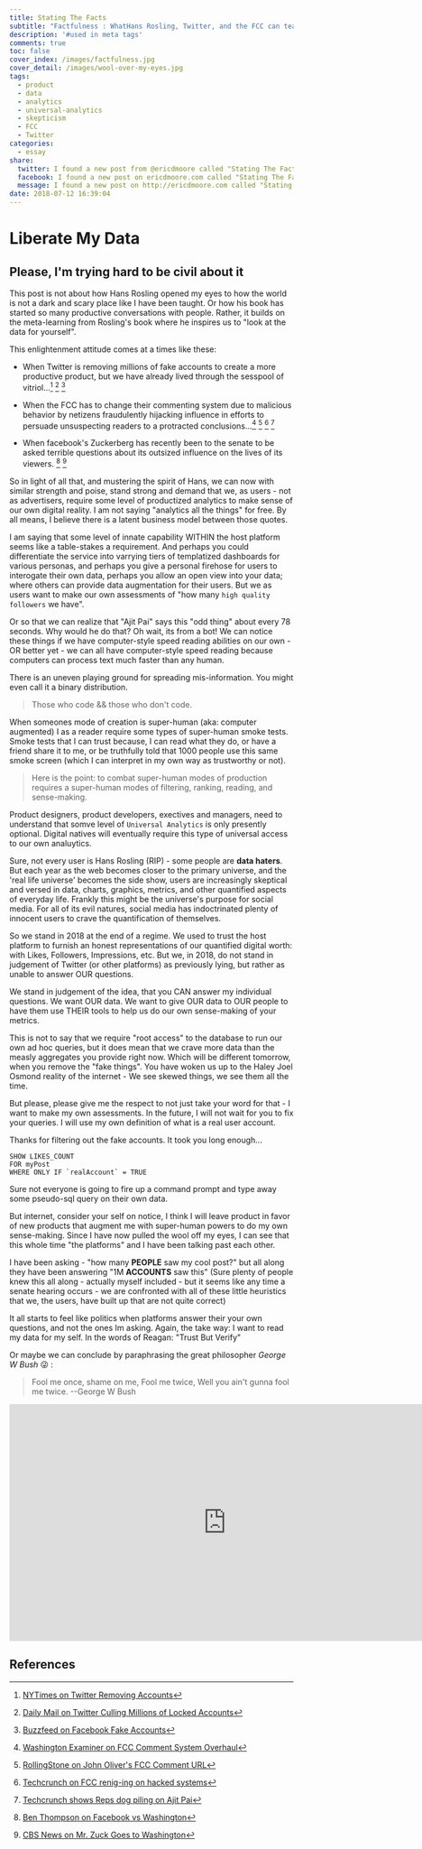 ```yaml
---
title: Stating The Facts
subtitle: "Factfulness : WhatHans Rosling, Twitter, and the FCC can teach us about easy answers and hard questions"
description: '#used in meta tags'
comments: true
toc: false
cover_index: /images/factfulness.jpg
cover_detail: /images/wool-over-my-eyes.jpg
tags:
  - product
  - data
  - analytics
  - universal-analytics
  - skepticism
  - FCC
  - Twitter
categories:
  - essay
share:
  twitter: I found a new post from @ericdmoore called "Stating The Facts"
  facebook: I found a new post on ericdmoore.com called "Stating The Facts"
  message: I found a new post on http://ericdmoore.com called "Stating The Facts"
date: 2018-07-12 16:39:04
---
```


# Liberate My Data

## Please, I'm trying hard to be civil about it

This post is not about how Hans Rosling opened my eyes to how the world is not a dark and scary place like I have been taught. Or how his book has started so many productive conversations with people. Rather, it builds on the meta-learning from Rosling's book where he inspires us to "look at the data for yourself".

This enlightenment attitude comes at a times like these:

- When Twitter is removing millions of fake accounts to create a more productive product, but we have already lived through the sesspool of vitriol...[^1] [^1b] [^1c]

- When the FCC has to change their commenting system due to malicious behavior by netizens fraudulently hijacking influence in efforts to persuade unsuspecting readers to a protracted conclusions...[^2] [^2b] [^2c] [^2d]

- When facebook's Zuckerberg has recently been to the senate to be asked terrible questions about its outsized influence on the lives of its viewers. [^3] [^3b]

So in light of all that, and mustering the spirit of Hans, we can now with similar strength and poise, stand strong and demand that we, as users - not as advertisers, require some level of productized analytics to make sense of our own digital reality. I am not saying "analytics all the things" for free. By all means, I believe there is a latent business model between those quotes.

I am saying that some level of innate capability WITHIN the host platform seems like a table-stakes a requirement. And perhaps you could differentiate the service into varrying tiers of templatized dashboards for various personas, and perhaps you give a personal firehose for users to interogate their own data, perhaps you allow an open view into your data; where others can provide data augmentation for their users. But we as users want to make our own assessments of "how many `high quality followers` we have".

Or so that we can realize that "Ajit Pai" says this "odd thing" about every 78 seconds. Why would he do that? Oh wait, its from a bot! We can notice these things if we have computer-style speed reading abilities on our own - OR better yet - we can all have computer-style speed reading because computers can process text much faster than any human.

There is an uneven playing ground for spreading mis-information. You might even call it a binary distribution.

> Those who code && those who don't code.

When someones mode of creation is super-human (aka: computer augmented) I as a reader require some types of super-human smoke tests. Smoke tests that I can trust because, I can read what they do, or have a friend share it to me, or be truthfully told that 1000 people use this same smoke screen (which I can interpret in my own way as trustworthy or not).

> Here is the point: to combat super-human modes of production requires a super-human modes of filtering, ranking, reading, and sense-making.

Product designers, product developers, exectives and managers, need to understand that somve level of `Universal Analytics` is only presently optional. Digital natives will eventually require this type of universal access to our own analuytics.

Sure, not every user is Hans Rosling (RIP) - some people are **data haters**. But each year as the web becomes closer to the primary universe, and the 'real life universe' becomes the side show, users are increasingly skeptical and versed in data, charts, graphics, metrics, and other quantified aspects of everyday life. Frankly this might be the universe's purpose for social media. For all of its evil natures,  social media has indoctrinated plenty of innocent users to crave the quantification of themselves.

So we stand in 2018 at the end of a regime. We used to trust the host platform to furnish an honest representations of our quantified digital worth: with Likes, Followers, Impressions, etc. But we, in 2018, do not stand in judgement of Twitter (or other platforms) as previously lying, but rather as unable to answer OUR questions.

We stand in judgement of the idea, that you CAN answer my individual questions. We want OUR data. We want to give OUR data to OUR people to have them use THEIR tools to help us do our own sense-making of your metrics.

This is not to say that we require "root access" to the database to run our own ad hoc queries, but it does mean that we crave more data than the measly aggregates you provide right now. Which will be different tomorrow, when you remove the "fake things". You have woken us up to the Haley Joel Osmond reality of the internet - We see skewed things, we see them all the time.

But please, please give me the respect to not just take your word for that - I want to make my own assessments. In the future, I will not wait for you to fix your queries. I will use my own definition of what is a real user account.

Thanks for filtering out the fake accounts. It took you long enough...

    SHOW LIKES_COUNT
    FOR myPost
    WHERE ONLY IF `realAccount` = TRUE

Sure not everyone is going to fire up a command prompt and type away some pseudo-sql query on their own data.

But internet, consider your self on notice, I think I will leave product in favor of new products that augment me with super-human powers to do my own sense-making. Since I have now pulled the wool off my eyes, I can see that this whole time "the platforms" and I have been talking past each other.

I have been asking - "how many **PEOPLE** saw my cool post?" but all along they have been answering "1M **ACCOUNTS** saw this" (Sure plenty of people knew this all along - actually myself included - but it seems like any time a senate hearing occurs - we are confronted with all of these little heuristics that we, the users, have built up that are not quite correct)

It all starts to feel like politics when platforms answer their your own questions, and not the ones Im asking. Again, the take way: I want to read my data for my self. In the words of Reagan: "Trust But Verify"

Or maybe we can conclude by paraphrasing the great philosopher _George W Bush_ 😜 :

> Fool me once, shame on me,
> Fool me twice, Well you ain't gunna fool me twice. 
> --George W Bush

<div style="width: 80vw; margin: 0  auto;"><iframe  width="100%" height="420" src="https://www.youtube.com/embed/Kp2c5gK18xA" frameborder="0" allow="autoplay; encrypted-media" allowfullscreen></iframe></div>

## References

[^1]: [NYTimes on Twitter Removing Accounts](https://www.nytimes.com/2018/07/11/technology/twitter-fake-followers.html)
[^1b]: [Daily Mail on Twitter Culling Millions of Locked Accounts](https://www.dailymail.co.uk/sciencetech/article-5942761/Why-lose-followers-Twitter-culling-millions-locked-accounts.html)
[^1c]: [Buzzfeed on Facebook Fake Accounts](https://www.buzzfeednews.com/article/craigsilverman/facebook-romance-sweepstakes-scams-fake-accounts-security)
[^2]: [Washington Examiner on FCC Comment System Overhaul](https://www.washingtonexaminer.com/news/fcc-to-overhaul-electronic-commenting-system-after-millions-of-fake-fraudulent-submissions)
[^2b]: [RollingStone on John Oliver's FCC Comment URL](https://www.rollingstone.com/tv/tv-news/watch-john-oliver-defend-go-fcc-yourself-net-neutrality-movement-195110)
[^2c]: [Techcrunch on FCC renig-ing on hacked systems](https://techcrunch.com/2018/08/06/fcc-admits-it-was-never-actually-hacked/)
[^2d]: [Techcrunch shows Reps dog piling on Ajit Pai](https://techcrunch.com/2018/05/23/representatives-rip-fcc-chairman-pais-lack-of-candor-and-double-down-on-net-neutrality-questions/)
[^3]: [Ben Thompson on Facebook vs Washington](https://stratechery.com/2018/the-facebook-current/)
[^3b]: [CBS News on Mr. Zuck Goes to Washington](https://www.cbsnews.com/live-news/watch-mark-zuckerberg-testimony-senate-judiciary-commerce-committee-facebook-data-breach-today-live/)